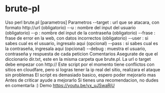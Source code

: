 # brute-pl
Uso perl brute.pl [parametros]  Parametros --target : url que se atacara, con formato http://url (obligatorio)  --u : nombre del input del usuario (obligatorio)  --p : nombre del input de la contraseña (obligatorio) --frase : frase de error en la web, con datos incorrectos (obligatorio) --user : si sabes cual es el usuario, ingresalo aqui (opcional) --pass : si sabes cual es la contraseña, ingresala aqui (opcional) --debug : muestra el usuario, contraseña y respuesta de cada peticion  Comentarios Asegurate de que el diccionario dir.txt, este en la misma carpeta que brute.pl.  La url o target debe empezar con http:// Este script por el momento tiene conflictos con sitios en cloudfare, pero si logras tener la ip real del sitio, realizara el ataque sin problemas El script es demasiado basico, espero poder mejorarlo mas Antes de criticar ayude a mejorarlo Si tienes una recomendacion, no dudes en comentarla :) Demo https://youtu.be/yx_uJSwaRjU
